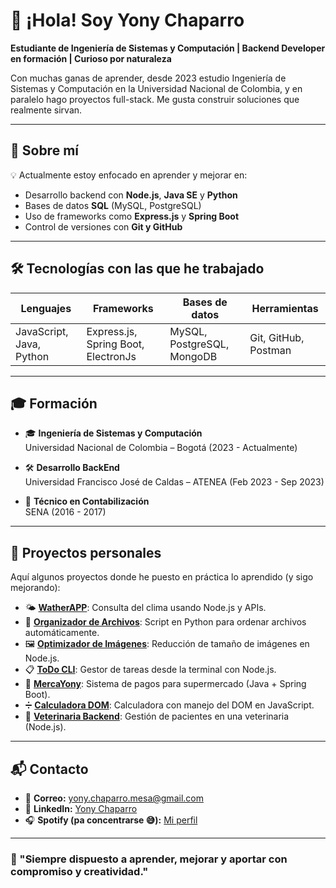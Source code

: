 # 🤠 ¡Hola! Soy Yony Chaparro

**Estudiante de Ingeniería de Sistemas y Computación | Backend Developer en formación | Curioso por naturaleza**

Con muchas ganas de aprender, desde 2023 estudio Ingeniería de Sistemas y Computación en la Universidad Nacional de Colombia, y en paralelo hago proyectos full-stack. Me gusta construir soluciones que realmente sirvan.

---

## 🧠 Sobre mí

💡 Actualmente estoy enfocado en aprender y mejorar en:

- Desarrollo backend con **Node.js**, **Java SE** y **Python**
- Bases de datos **SQL** (MySQL, PostgreSQL) 
- Uso de frameworks como **Express.js** y **Spring Boot**
- Control de versiones con **Git y GitHub**

---

## 🛠️ Tecnologías con las que he trabajado

| Lenguajes         | Frameworks       | Bases de datos          | Herramientas          |
|-------------------|------------------|--------------------------|------------------------|
| JavaScript, Java, Python | Express.js, Spring Boot, ElectronJs | MySQL, PostgreSQL, MongoDB | Git, GitHub, Postman |

---

## 🎓 Formación

- 🎓 **Ingeniería de Sistemas y Computación**  
  Universidad Nacional de Colombia – Bogotá (2023 - Actualmente)

- 🛠️ **Desarrollo BackEnd**  
  Universidad Francisco José de Caldas – ATENEA (Feb 2023 - Sep 2023)

- 💼 **Técnico en Contabilización**  
  SENA (2016 - 2017)

---

## 🚧 Proyectos personales

Aquí algunos proyectos donde he puesto en práctica lo aprendido (y sigo mejorando):

- 🌤️ [**WatherAPP**](https://github.com/YonyChaparro/WatherAPP): Consulta del clima usando Node.js y APIs.
- 📁 [**Organizador de Archivos**](https://github.com/YonyChaparro/Organizador-de-archivos): Script en Python para ordenar archivos automáticamente.
- 🖼️ [**Optimizador de Imágenes**](https://github.com/YonyChaparro/Optimizador-de-im-genes-NODE): Reducción de tamaño de imágenes en Node.js.
- 📋 [**ToDo CLI**](https://github.com/YonyChaparro/TodoCLI): Gestor de tareas desde la terminal con Node.js.
- 🛒 [**MercaYony**](https://github.com/YonyChaparro/MercaYony): Sistema de pagos para supermercado (Java + Spring Boot).
- ➗ [**Calculadora DOM**](https://github.com/YonyChaparro/CalculadoraATENEA): Calculadora con manejo del DOM en JavaScript.
- 🐶 [**Veterinaria Backend**](https://github.com/YonyChaparro/backEndHospitalJava): Gestión de pacientes en una veterinaria (Node.js).

---

## 📬 Contacto

- 📧 **Correo:** yony.chaparro.mesa@gmail.com  
- 💼 **LinkedIn:** [Yony Chaparro](https://www.linkedin.com/in/yony-sebastian-chaparro-mesa-7a69b8215/)  
- 🎧 **Spotify (pa concentrarse 😅):** [Mi perfil](https://open.spotify.com/user/212wrubabekugkkf3whi6r2sa?si=8ae3fdc40af84c96)

---

### 🚀 "Siempre dispuesto a aprender, mejorar y aportar con compromiso y creatividad."


